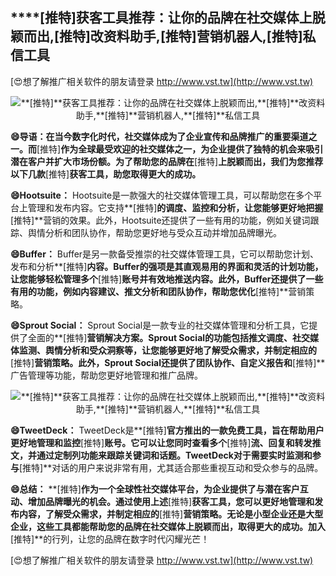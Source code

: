 ## ****[推特]**获客工具推荐：让你的品牌在社交媒体上脱颖而出,**[推特]**改资料助手,**[推特]**营销机器人,**[推特]**私信工具**

[😍想了解推广相关软件的朋友请登录 http://www.vst.tw](http://www.vst.tw)

 <center><img src="https://vst.tw/MP4/tuiguang/png/8.png" alt="**[推特]**获客工具推荐：让你的品牌在社交媒体上脱颖而出,**[推特]**改资料助手,**[推特]**营销机器人,**[推特]**私信工具"></center>

**😄导语：在当今数字化时代，社交媒体成为了企业宣传和品牌推广的重要渠道之一。而**[推特]**作为全球最受欢迎的社交媒体之一，为企业提供了独特的机会来吸引潜在客户并扩大市场份额。为了帮助您的品牌在**[推特]**上脱颖而出，我们为您推荐以下几款**[推特]**获客工具，助您取得更大的成功。**

**😄Hootsuite：**
Hootsuite是一款强大的社交媒体管理工具，可以帮助您在多个平台上管理和发布内容。它支持**[推特]**的调度、监控和分析，让您能够更好地把握**[推特]**营销的效果。此外，Hootsuite还提供了一些有用的功能，例如关键词跟踪、舆情分析和团队协作，帮助您更好地与受众互动并增加品牌曝光。

**😄Buffer：**
Buffer是另一款备受推崇的社交媒体管理工具，它可以帮助您计划、发布和分析**[推特]**内容。Buffer的强项是其直观易用的界面和灵活的计划功能，让您能够轻松管理多个**[推特]**账号并有效地推送内容。此外，Buffer还提供了一些有用的功能，例如内容建议、推文分析和团队协作，帮助您优化**[推特]**营销策略。

**😄Sprout Social：**
Sprout Social是一款专业的社交媒体管理和分析工具，它提供了全面的**[推特]**营销解决方案。Sprout Social的功能包括推文调度、社交媒体监测、舆情分析和受众洞察等，让您能够更好地了解受众需求，并制定相应的**[推特]**营销策略。此外，Sprout Social还提供了团队协作、自定义报告和**[推特]**广告管理等功能，帮助您更好地管理和推广品牌。

 <center><img src="https://vst.tw/MP4/tuiguang/png/4.png" alt="**[推特]**获客工具推荐：让你的品牌在社交媒体上脱颖而出,**[推特]**改资料助手,**[推特]**营销机器人,**[推特]**私信工具"></center>

**😄TweetDeck：**
TweetDeck是**[推特]**官方推出的一款免费工具，旨在帮助用户更好地管理和监控**[推特]**账号。它可以让您同时查看多个**[推特]**流、回复和转发推文，并通过定制列功能来跟踪关键词和话题。TweetDeck对于需要实时监测和参与**[推特]**对话的用户来说非常有用，尤其适合那些重视互动和受众参与的品牌。

**😄总结：**
**[推特]**作为一个全球性社交媒体平台，为企业提供了与潜在客户互动、增加品牌曝光的机会。通过使用上述**[推特]**获客工具，您可以更好地管理和发布内容，了解受众需求，并制定相应的**[推特]**营销策略。无论是小型企业还是大型企业，这些工具都能帮助您的品牌在社交媒体上脱颖而出，取得更大的成功。加入**[推特]**的行列，让您的品牌在数字时代闪耀光芒！

[😍想了解推广相关软件的朋友请登录 http://www.vst.tw](http://www.vst.tw)



